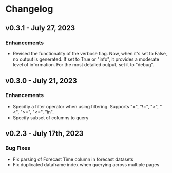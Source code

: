 # Changelog

## v0.3.1 - July 27, 2023

### Enhancements

- Revised the functionality of the verbose flag. Now, when it's set to False, no output is generated. If set to True or "info", it provides a moderate level of information. For the most detailed output, set it to "debug".

## v0.3.0 - July 21, 2023

### Enhancements

- Specifiy a filter operator when using filtering. Supports "=", "!=", ">", "<", ">=", "<=", "in".
- Specify subset of columns to query

## v0.2.3 - July 17th, 2023

### Bug Fixes

- Fix parsing of Forecast Time column in forecast datasets
- Fix duplicated dataframe index when querying across multiple pages

